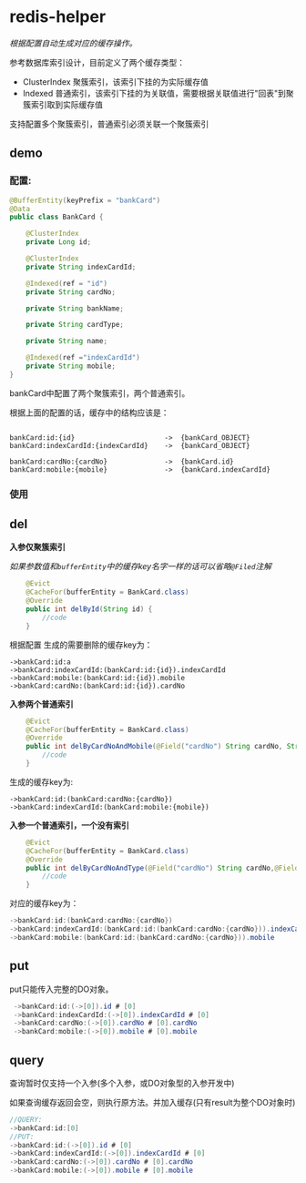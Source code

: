 # redis-helper


*根据配置自动生成对应的缓存操作。*


参考数据库索引设计，目前定义了两个缓存类型：
* ClusterIndex
    聚簇索引，该索引下挂的为实际缓存值
* Indexed
    普通索引，该索引下挂的为关联值，需要根据关联值进行"回表"到聚簇索引取到实际缓存值


支持配置多个聚簇索引，普通索引必须关联一个聚簇索引

## demo

### 配置:

```java
@BufferEntity(keyPrefix = "bankCard")
@Data
public class BankCard {

    @ClusterIndex
    private Long id;

    @ClusterIndex
    private String indexCardId;

    @Indexed(ref = "id")
    private String cardNo;

    private String bankName;

    private String cardType;

    private String name;

    @Indexed(ref ="indexCardId")
    private String mobile;
}
```
bankCard中配置了两个聚簇索引，两个普通索引。

根据上面的配置的话，缓存中的结构应该是：
```

bankCard:id:{id}                      ->  {bankCard_OBJECT}
bankCard:indexCardId:{indexCardId}    ->  {bankCard_OBJECT}

bankCard:cardNo:{cardNo}              ->  {bankCard.id}
bankCard:mobile:{mobile}              ->  {bankCard.indexCardId}

```

### 使用

## del
<b>入参仅聚簇索引</b>

 *如果参数值和`bufferEntity`中的缓存key名字一样的话可以省略`@Filed`注解*
```java
    @Evict
    @CacheFor(bufferEntity = BankCard.class)
    @Override
    public int delById(String id) {
        //code
    }
```
根据配置 生成的需要删除的缓存key为：
```
->bankCard:id:a
->bankCard:indexCardId:(bankCard:id:{id}).indexCardId
->bankCard:mobile:(bankCard:id:{id}).mobile
->bankCard:cardNo:(bankCard:id:{id}).cardNo
```

<b>入参两个普通索引</b>
```java
    @Evict
    @CacheFor(bufferEntity = BankCard.class)
    @Override
    public int delByCardNoAndMobile(@Field("cardNo") String cardNo, String mobile){
        //code
    }
```
生成的缓存key为:
```
->bankCard:id:(bankCard:cardNo:{cardNo})
->bankCard:indexCardId:(bankCard:mobile:{mobile})
```
<b>入参一个普通索引，一个没有索引</b>
```java
    @Evict
    @CacheFor(bufferEntity = BankCard.class)
    @Override
    public int delByCardNoAndType(@Field("cardNo") String cardNo,@Field("cardType") String type){
        //code
    }
```

对应的缓存key为：
```java
->bankCard:id:(bankCard:cardNo:{cardNo})
->bankCard:indexCardId:(bankCard:id:(bankCard:cardNo:{cardNo})).indexCardId
->bankCard:mobile:(bankCard:id:(bankCard:cardNo:{cardNo})).mobile
```

## put
 put只能传入完整的DO对象。    
```java
 ->bankCard:id:(->[0]).id # [0]
 ->bankCard:indexCardId:(->[0]).indexCardId # [0]
 ->bankCard:cardNo:(->[0]).cardNo # [0].cardNo
 ->bankCard:mobile:(->[0]).mobile # [0].mobile
```
## query
查询暂时仅支持一个入参(多个入参，或DO对象型的入参开发中)

如果查询缓存返回会空，则执行原方法。并加入缓存(只有result为整个DO对象时)
```java
//QUERY:
->bankCard:id:[0]
//PUT:
->bankCard:id:(->[0]).id # [0]
->bankCard:indexCardId:(->[0]).indexCardId # [0]
->bankCard:cardNo:(->[0]).cardNo # [0].cardNo
->bankCard:mobile:(->[0]).mobile # [0].mobile
```
